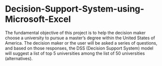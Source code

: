 # Decision-Support-System-using-Microsoft-Excel
The fundamental objective of this project is to help the decision maker choose a university to pursue a master’s degree within the United States of America. The decision maker or the user will be asked a series of questions, and based on those responses, the DSS (Decision Support System) model will suggest a list of top 5 universities among the list of 50 universities (alternatives).
